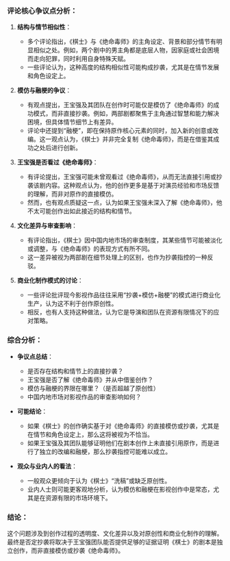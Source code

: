 ### 评论核心争议点分析：

1. **结构与情节相似性**：
   - 多个评论指出，《棋士》与《绝命毒师》的主角设定、背景和部分情节有明显相似之处。例如，两个剧中的男主角都是底层人物，因家庭或社会困境而走向犯罪，同时利用自身特殊天赋。
   - 一些评论认为，这种高度的结构相似性可能构成抄袭，尤其是在情节发展和角色设定上。

2. **模仿与融梗的争议**：
   - 有观点提出，王宝强及其团队在创作时可能仅是模仿了《绝命毒师》的成功模式，而非直接抄袭。例如，两部剧都聚焦于主角通过智慧和能力解决困境，但具体情节细节上有差异。
   - 评论中还提到“融梗”，即在保持原作核心元素的同时，加入新的创意或改编。这一观点认为，《棋士》并非完全复制《绝命毒师》，而是在借鉴其成功之处后进行创新。

3. **王宝强是否看过《绝命毒师》**：
   - 有评论提出，王宝强可能未曾观看过《绝命毒师》，从而无法直接引用或抄袭该剧内容。这种观点认为，他的创作更多是基于对演员经验和市场反馈的理解，而非对原作的直接模仿。
   - 然而，也有观点质疑这一点，认为如果王宝强未深入了解《绝命毒师》，他不太可能创作出如此接近的结构和情节。

4. **文化差异与审查影响**：
   - 有评论指出，《棋士》因中国内地市场的审查制度，其某些情节可能被淡化或调整，与《绝命毒师》的表现方式有所不同。
   - 这一差异被视为两部剧在细节处理上的区别，也作为抄袭指控的一种反驳。

5. **商业化制作模式的讨论**：
   - 一些评论批评现今影视作品往往采用“抄袭+模仿+融梗”的模式进行商业化生产，认为这不利于创作原创性。
   - 相反，也有人支持这种做法，认为它是导演和团队在资源有限情况下的应对策略。

### 综合分析：

- **争议点总结**：
  - 是否存在结构和情节上的直接抄袭？
  - 王宝强是否了解《绝命毒师》并从中借鉴创作？
  - 模仿与融梗的界限在哪里？（是否超越了原创性）
  - 中国内地市场对影视作品的审查影响如何？

- **可能结论**：
  - 如果《棋士》的创作确实基于对《绝命毒师》的直接模仿或抄袭，尤其是在情节和角色设定上，那么这将被视为不恰当。
  - 如果王宝强及其团队能够证明他们在剧本创作上未直接引用原作，而是进行了独立的改编和融梗，那么抄袭指控可能难以成立。

- **观众与业内人的看法**：
  - 一般观众更倾向于认为《棋士》“洗稿”或缺乏原创性。
  - 业内人士则可能更客观地分析，认为模仿和融梗在影视创作中是常态，尤其是在资源有限的市场环境下。

### 结论：

这个问题涉及到创作过程的透明度、文化差异以及对原创性和商业化制作的理解。最终是否定抄袭将取决于王宝强团队能否提供足够的证据证明《棋士》的剧本是独立创作，而非直接模仿或抄袭《绝命毒师》。